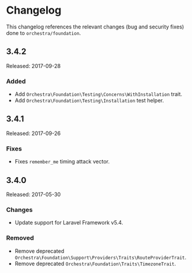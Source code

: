 # Changelog

This changelog references the relevant changes (bug and security fixes) done to `orchestra/foundation`.

## 3.4.2

Released: 2017-09-28

### Added

* Add `Orchestra\Foundation\Testing\Concerns\WithInstallation` trait.
* Add `Orchestra\Foundation\Testing\Installation` test helper.

## 3.4.1

Released: 2017-09-26

### Fixes

* Fixes `remember_me` timing attack vector.

## 3.4.0

Released: 2017-05-30

### Changes

* Update support for Laravel Framework v5.4.

### Removed

* Remove deprecated `Orchestra\Foundation\Support\Providers\Traits\RouteProviderTrait`.
* Remove deprecated `Orchestra\Foundation\Traits\TimezoneTrait`.
